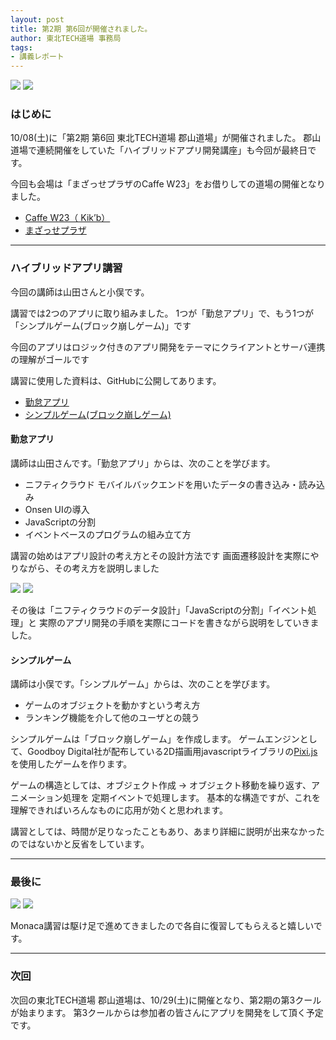 ```yaml
---
layout: post
title: 第2期 第6回が開催されました。
author: 東北TECH道場 事務局
tags:
- 講義レポート
---
```


<div class="blogh_left">
    <img src="{{site.url}}/images/uploads/2016/10/IMG_20161008_130325.jpg">
    <img src="{{site.url}}/images/uploads/2016/10/IMG_20161008_130335.jpg">
</div>
<div class="blog_clear"></div>

### はじめに

10/08(土)に「第2期 第6回 東北TECH道場 郡山道場」が開催されました。
郡山道場で連続開催をしていた「ハイブリッドアプリ開発講座」も今回が最終日です。

今回も会場は「まざっせプラザのCaffe W23」をお借りしての道場の開催となりました。

* [Caffe W23（ Kik’b）](https://www.facebook.com/caffew23)
* [まざっせプラザ](https://www.facebook.com/mazasse.plaza) 

---

### ハイブリッドアプリ講習

今回の講師は山田さんと小俣です。

講習では2つのアプリに取り組みました。
1つが「勤怠アプリ」で、もう1つが「シンプルゲーム(ブロック崩しゲーム)」です

今回のアプリはロジック付きのアプリ開発をテーマにクライアントとサーバ連携の理解がゴールです

講習に使用した資料は、GitHubに公開してあります。

* [勤怠アプリ](https://github.com/koriyamadojo/monaca_basic_course/blob/master/app_kintai.md)
* [シンプルゲーム(ブロック崩しゲーム)](https://github.com/koriyamadojo/monaca_basic_course/blob/master/app_brick_game.md)

#### 勤怠アプリ

講師は山田さんです。「勤怠アプリ」からは、次のことを学びます。

* ニフティクラウド モバイルバックエンドを用いたデータの書き込み・読み込み
* Onsen UIの導入
* JavaScriptの分割
* イベントベースのプログラムの組み立て方

講習の始めはアプリ設計の考え方とその設計方法です
画面遷移設計を実際にやりながら、その考え方を説明しました

<div class="blogh_left">
    <img src="{{site.url}}/images/uploads/2016/10/IMG_20161008_131936.jpg">
    <img src="{{site.url}}/images/uploads/2016/10/IMG_20161008_132044.jpg">
</div>
<div class="blog_clear"></div>

その後は「ニフティクラウドのデータ設計」「JavaScriptの分割」「イベント処理」と
実際のアプリ開発の手順を実際にコードを書きながら説明をしていきました。

#### シンプルゲーム

講師は小俣です。「シンプルゲーム」からは、次のことを学びます。

* ゲームのオブジェクトを動かすという考え方
* ランキング機能を介して他のユーザとの競う

シンプルゲームは「ブロック崩しゲーム」を作成します。
ゲームエンジンとして、Goodboy Digital社が配布している2D描画用javascriptライブラリの[Pixi.js](http://www.pixijs.com/)
を使用したゲームを作ります。

ゲームの構造としては、オブジェクト作成 → オブジェクト移動を繰り返す、アニメーション処理を
定期イベントで処理します。
基本的な構造ですが、これを理解できればいろんなものに応用が効くと思われます。

講習としては、時間が足りなったこともあり、あまり詳細に説明が出来なかったのではないかと反省をしています。

---

### 最後に

<div class="blogh_left">
    <img src="{{site.url}}/images/uploads/2016/10/IMG_20161008_131954.jpg">
    <img src="{{site.url}}/images/uploads/2016/10/IMG_20161008_132005.jpg">
</div>
<div class="blog_clear"></div>

Monaca講習は駆け足で進めてきましたので各自に復習してもらえると嬉しいです。

---

### 次回
次回の東北TECH道場 郡山道場は、10/29(土)に開催となり、第2期の第3クールが始まります。
第3クールからは参加者の皆さんにアプリを開発をして頂く予定です。


